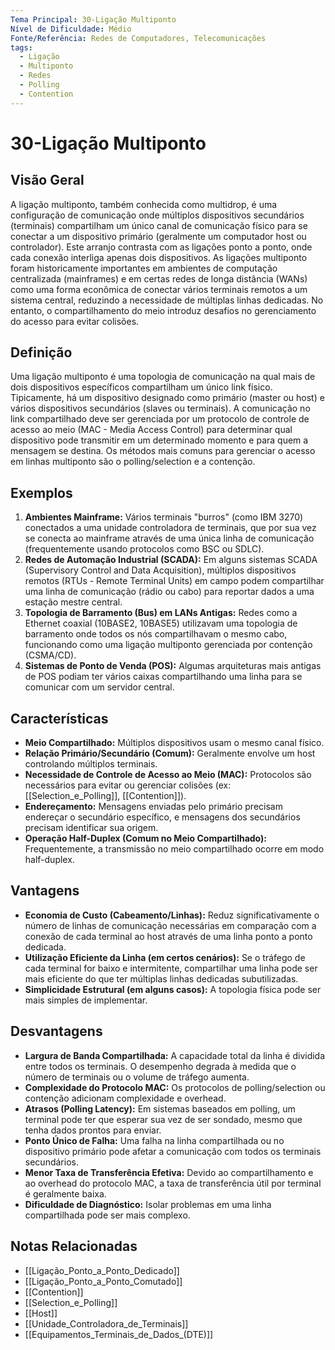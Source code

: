 ```yaml
---
Tema Principal: 30-Ligação Multiponto
Nível de Dificuldade: Médio
Fonte/Referência: Redes de Computadores, Telecomunicações
tags:
  - Ligação
  - Multiponto
  - Redes
  - Polling
  - Contention
---
```


# 30-Ligação Multiponto

## Visão Geral

A ligação multiponto, também conhecida como multidrop, é uma configuração de comunicação onde múltiplos dispositivos secundários (terminais) compartilham um único canal de comunicação físico para se conectar a um dispositivo primário (geralmente um computador host ou controlador). Este arranjo contrasta com as ligações ponto a ponto, onde cada conexão interliga apenas dois dispositivos. As ligações multiponto foram historicamente importantes em ambientes de computação centralizada (mainframes) e em certas redes de longa distância (WANs) como uma forma econômica de conectar vários terminais remotos a um sistema central, reduzindo a necessidade de múltiplas linhas dedicadas. No entanto, o compartilhamento do meio introduz desafios no gerenciamento do acesso para evitar colisões.

## Definição

Uma ligação multiponto é uma topologia de comunicação na qual mais de dois dispositivos específicos compartilham um único link físico. Tipicamente, há um dispositivo designado como primário (master ou host) e vários dispositivos secundários (slaves ou terminais). A comunicação no link compartilhado deve ser gerenciada por um protocolo de controle de acesso ao meio (MAC - Media Access Control) para determinar qual dispositivo pode transmitir em um determinado momento e para quem a mensagem se destina. Os métodos mais comuns para gerenciar o acesso em linhas multiponto são o polling/selection e a contenção.

## Exemplos

1.  **Ambientes Mainframe:** Vários terminais "burros" (como IBM 3270) conectados a uma unidade controladora de terminais, que por sua vez se conecta ao mainframe através de uma única linha de comunicação (frequentemente usando protocolos como BSC ou SDLC).
2.  **Redes de Automação Industrial (SCADA):** Em alguns sistemas SCADA (Supervisory Control and Data Acquisition), múltiplos dispositivos remotos (RTUs - Remote Terminal Units) em campo podem compartilhar uma linha de comunicação (rádio ou cabo) para reportar dados a uma estação mestre central.
3.  **Topologia de Barramento (Bus) em LANs Antigas:** Redes como a Ethernet coaxial (10BASE2, 10BASE5) utilizavam uma topologia de barramento onde todos os nós compartilhavam o mesmo cabo, funcionando como uma ligação multiponto gerenciada por contenção (CSMA/CD).
4.  **Sistemas de Ponto de Venda (POS):** Algumas arquiteturas mais antigas de POS podiam ter vários caixas compartilhando uma linha para se comunicar com um servidor central.

## Características

*   **Meio Compartilhado:** Múltiplos dispositivos usam o mesmo canal físico.
*   **Relação Primário/Secundário (Comum):** Geralmente envolve um host controlando múltiplos terminais.
*   **Necessidade de Controle de Acesso ao Meio (MAC):** Protocolos são necessários para evitar ou gerenciar colisões (ex: [[Selection_e_Polling]], [[Contention]]).
*   **Endereçamento:** Mensagens enviadas pelo primário precisam endereçar o secundário específico, e mensagens dos secundários precisam identificar sua origem.
*   **Operação Half-Duplex (Comum no Meio Compartilhado):** Frequentemente, a transmissão no meio compartilhado ocorre em modo half-duplex.

## Vantagens

*   **Economia de Custo (Cabeamento/Linhas):** Reduz significativamente o número de linhas de comunicação necessárias em comparação com a conexão de cada terminal ao host através de uma linha ponto a ponto dedicada.
*   **Utilização Eficiente da Linha (em certos cenários):** Se o tráfego de cada terminal for baixo e intermitente, compartilhar uma linha pode ser mais eficiente do que ter múltiplas linhas dedicadas subutilizadas.
*   **Simplicidade Estrutural (em alguns casos):** A topologia física pode ser mais simples de implementar.

## Desvantagens

*   **Largura de Banda Compartilhada:** A capacidade total da linha é dividida entre todos os terminais. O desempenho degrada à medida que o número de terminais ou o volume de tráfego aumenta.
*   **Complexidade do Protocolo MAC:** Os protocolos de polling/selection ou contenção adicionam complexidade e overhead.
*   **Atrasos (Polling Latency):** Em sistemas baseados em polling, um terminal pode ter que esperar sua vez de ser sondado, mesmo que tenha dados prontos para enviar.
*   **Ponto Único de Falha:** Uma falha na linha compartilhada ou no dispositivo primário pode afetar a comunicação com todos os terminais secundários.
*   **Menor Taxa de Transferência Efetiva:** Devido ao compartilhamento e ao overhead do protocolo MAC, a taxa de transferência útil por terminal é geralmente baixa.
*   **Dificuldade de Diagnóstico:** Isolar problemas em uma linha compartilhada pode ser mais complexo.

## Notas Relacionadas

*   [[Ligação_Ponto_a_Ponto_Dedicado]]
*   [[Ligação_Ponto_a_Ponto_Comutado]]
*   [[Contention]]
*   [[Selection_e_Polling]]
*   [[Host]]
*   [[Unidade_Controladora_de_Terminais]]
*   [[Equipamentos_Terminais_de_Dados_(DTE)]]

